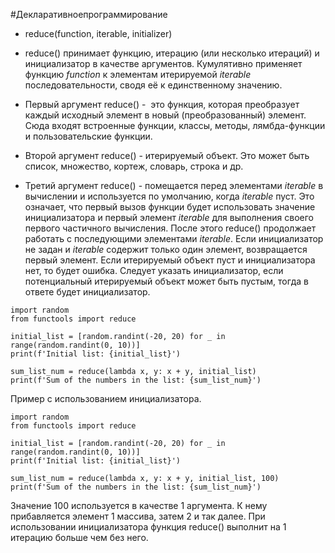 #Декларативноепрограммирование 

 * reduce(function, iterable, initializer)

* reduce() принимает функцию, итерацию (или несколько итераций) и инициализатор в качестве аргументов. Кумулятивно применяет функцию *function* к элементам итерируемой *iterable* последовательности, сводя её к единственному значению.

* Первый аргумент reduce() -  это функция, которая преобразует каждый исходный элемент в новый (преобразованный) элемент. Сюда входят встроенные функции, классы, методы, лямбда-функции и пользовательские функции.

* Второй аргумент reduce() - итерируемый объект. Это может быть список, множество, кортеж, словарь, строка и др.

* Третий аргумент reduce() - помещается перед элементами *iterable* в вычислении и используется по умолчанию, когда *iterable* пуст. Это означает, что первый вызов функции будет использовать значение инициализатора и первый элемент *iterable* для выполнения своего первого частичного вычисления. После этого reduce() продолжает работать с последующими элементами *iterable*. Если инициализатор не задан и *iterable* содержит только один элемент, возвращается первый элемент. Если итерируемый объект пуст и инициализатора нет, то будет ошибка. Следует указать инициализатор, если потенциальный  итерируемый объект может быть пустым, тогда в ответе будет инициализатор. 

```jupyter 
import random  
from functools import reduce  
  
initial_list = [random.randint(-20, 20) for _ in range(random.randint(0, 10))]  
print(f'Initial list: {initial_list}')  
  
sum_list_num = reduce(lambda x, y: x + y, initial_list)  
print(f'Sum of the numbers in the list: {sum_list_num}')
```

Пример с использованием инициализатора.

```jupyter
import random  
from functools import reduce  
  
initial_list = [random.randint(-20, 20) for _ in range(random.randint(0, 10))]  
print(f'Initial list: {initial_list}')  
  
sum_list_num = reduce(lambda x, y: x + y, initial_list, 100)  
print(f'Sum of the numbers in the list: {sum_list_num}')

```
Значение 100 используется в качестве 1 аргумента. К нему прибавляется элемент 1 массива, затем 2 и так далее. При использовании инициализатора функция reduce() выполнит на 1 итерацию больше чем без него.